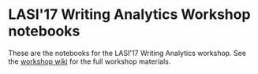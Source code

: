 # LASI'17 Writing Analytics Workshop notebooks

These are the notebooks for the LASI'17 Writing Analytics workshop. See the [workshop wiki](wiki/lasi17-waw) for the full workshop materials.

